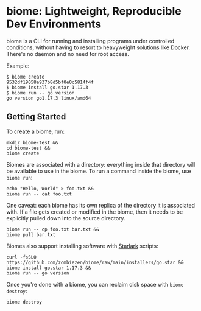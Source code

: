 # biome: Lightweight, Reproducible Dev Environments

biome is a CLI for running and installing programs under controlled conditions,
without having to resort to heavyweight solutions like Docker. There's no
daemon and no need for root access.

Example:

```shell
$ biome create
9532df19058e937b8d5bf0e0c5814f4f
$ biome install go.star 1.17.3
$ biome run -- go version
go version go1.17.3 linux/amd64
```

## Getting Started

To create a biome, run:

```shell
mkdir biome-test &&
cd biome-test &&
biome create
```

Biomes are associated with a directory: everything inside that directory
will be available to use in the biome. To run a command inside the biome, use
`biome run`:

```shell
echo "Hello, World" > foo.txt &&
biome run -- cat foo.txt
```

One caveat: each biome has its own replica of the directory it is associated
with. If a file gets created or modified in the biome, then it needs to be
explicitly pulled down into the source directory.

```shell
biome run -- cp foo.txt bar.txt &&
biome pull bar.txt
```

Biomes also support installing software with [Starlark][] scripts:

```shell
curl -fsSLO https://github.com/zombiezen/biome/raw/main/installers/go.star &&
biome install go.star 1.17.3 &&
biome run -- go version
```

Once you're done with a biome, you can reclaim disk space with `biome destroy`:

```shell
biome destroy
```

[Starlark]: https://github.com/bazelbuild/starlark
